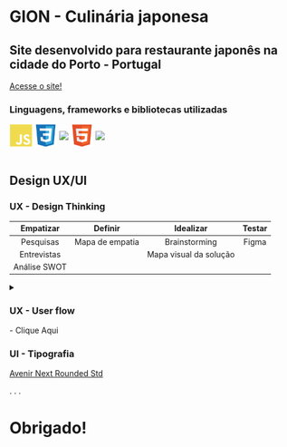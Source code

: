 # GION - Culinária japonesa

<h2> Site desenvolvido para restaurante japonês na cidade do Porto - Portugal </h2>
<a href="https://vmarkes.github.io/website-Gion-Restaurant/"> Acesse o site! </a>

<div>
  <h3>Linguagens, frameworks e bibliotecas utilizadas</h3>
  <img align="center" height="auto" width="40" src="https://raw.githubusercontent.com/devicons/devicon/master/icons/javascript/javascript-plain.svg">
  <img align="center" height="auto" width="40" src="https://raw.githubusercontent.com/devicons/devicon/master/icons/css3/css3-original.svg">
  <img align="center" height="auto" width="40" src="https://upload.wikimedia.org/wikipedia/commons/thumb/b/b2/Bootstrap_logo.svg/1280px-Bootstrap_logo.svg.png">
  <img align="center" height="auto" width="40" src="https://raw.githubusercontent.com/devicons/devicon/master/icons/html5/html5-original.svg">
  <img align="center" height="auto" width="40" src="https://cdn.icon-icons.com/icons2/2415/PNG/512/jquery_plain_wordmark_logo_icon_146445.png">
</div>

  <br />

<div>
  <h2> Design UX/UI </h2>
  <h3>UX - Design Thinking </h3>
  
  | **Empatizar**  | **Definir**     | **Idealizar**          | **Testar** |
  |:--------------:|:---------------:|:----------------------:|:----------:|
  | Pesquisas      | Mapa de empatia | Brainstorming          | Figma      |
  | Entrevistas    |                 | Mapa visual da solução |            |
  | Análise SWOT   |                 |                        |            |
  
</div>
<div><details><summary><h3>UX - User flow </h3> - Clique Aqui</summary>
  
  ```mermaid
    graph TD;
    A[Pop-Up]-->B{Fechar};
    A-->C{Ligar};
    C-->D(Agendar com restaurante);
    B-->E(Home);
    E-->F{Scroll Page};
    F-->G(Sobre);
    G-->F;
    G-->H(Menu);
    H-->F;
    H-->I(Reservas);
    I-->F;
    I-->C;
    I-->J{Acessar aplicativo de parceiros};
    J-->K(Agendar pelo aplicativo);
    I-->L(Contato);
    L-->F;
    L-->M(Entregas);
    M-->C;
    M-->J;
```
</details></div>

<div>
  <h3>UI - Tipografia </h3>
  
  <a href="https://www.fonts.com/font/linotype/avenir-next-rounded" target="_blank"> Avenir Next Rounded Std </a>
</div>

.
.
.
# Obrigado!
